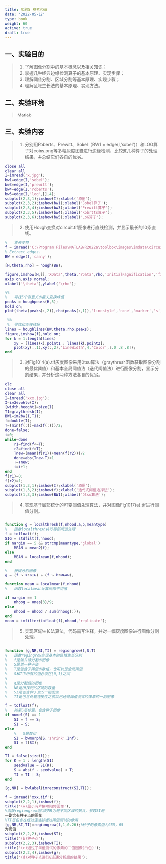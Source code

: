 ```yaml
---
title: 实验5 参考代码
date: '2022-05-12'
type: book
weight: 60
active: true
draft: true
---
```


## 一、实验目的

>1.	了解图像分割中的基本概念以及相关知识；
>2.	掌握几种经典边缘检测算子的基本原理、实现步骤；
>3.	理解阈值分割、区域分割等基本原理、实现步骤；
>4.	理解区域生长法的基本原理、实现方法。



## 二、实验环境

> Matlab

## 三、实验内容

> 1.	分别用Roberts、Prewitt、Sobel（BW1 = edge(I,'sobel')）和LOG算子对coins.png等多幅灰度图像进行边缘检测，比较这几种算子的处理结果，并总结它们各自的优劣。

```matlab
close all
clear all
I=imread('x.jpg');
bw1=edge(I,'sobel');
bw3=edge(I,'prewitt');
bw4=edge(I,'roberts');
bw5=edge(I,'log',[],4);
subplot(2,3,1);imshow(I);xlabel('原图');
subplot(2,3,2);imshow(bw1);xlabel('Sobel算子'); 
subplot(2,3,4);imshow(bw3);xlabel('Prewitt算子'); 
subplot(2,3,5);imshow(bw4);xlabel('Robrtts算子'); 
subplot(2,3,6);imshow(bw5);xlabel('LoG算子'); 

```


> 2.	使用Hough变换对circuit.tif图像进行直线检测，并显示最长的10条直线。

```matlab
%   霍夫变换
f = imread('C:\Program Files\MATLAB\R2022a\toolbox\images\imdata\circuit.tif');
% Extract edges.
BW = edge(f,'canny'); 

[H,theta,rho] = hough(BW);

figure,imshow(H,[],'XData',theta,'YData',rho,'InitialMagnification','fit');
axis on,axis normal;
xlabel('\theta'),ylabel('\rho');

%%
%   寻找5个有意义的霍夫变换峰值
peaks = houghpeaks(H,5);
hold on;
plot(theta(peaks(:,2)),rho(peaks(:,1)),'linestyle','none','marker','s','color','w');

 %%
 %  寻找和连接线段
lines = houghlines(BW,theta,rho,peaks);
figure,imshow(f),hold on;
for k = 1:length(lines)
    xy = [lines(k).point1 ; lines(k).point2];
    plot(xy(:,1),xy(:,2),'LineWidth',4,'Color',[.0 .8 .8]);
end

```


> 3.	对Fig1014(a).tif灰度图像采用Otsu算法（graythresh函数获取图像分割的最优阈值）和基本全局阈值法（迭代阈值法）进行图像分割，显示分割结果，并分析这两种方法各自的优劣。

```matlab
clc
close all
clear all
I=imread('xxx.jpg');
I=im2double(I);
[width.heoght]=size(I)
T1=graythresh(I);
BW1=im2bw(I,T1);
f=double(I);
T=(min(f(:))+max(f(:)))/2;
done=false;
i=0;
while~done
    r1=find(f<=T);
    r2=find(f>T);
    Tnew=(mean(f(r1))+mean(f(r2)))/2
    done=abs(Tnew-T)<1
    T=Tnew;
    i=i+1;
end
f(r1)=0;
f(r2)=1;
subplot(1,3,1);imshow(I);xlabel('原图');
subplot(1,3,2);imshow(f);xlabel('迭代式阈值选择法');
subplot(1,3,3);imshow(BW1);xlabel('Otsu算法');

```
> 4. 实现基于局部统计的可变阈值处理算法，并对图像Fig1017(a).tif进行阈值分割。
```matlab

function g = localthresh(f,nhood,a,b,meantype)
%   函数localthresh执行局部阈值处理
f = tofloat(f);
SIG = stdfilt(f,nhood);
if nargin == 5 && strcmp(meantype,'global')
    MEAN = mean2(f);
else
    MEAN = localmean(f,nhood);
end

%   获得分割图像
g = (f > a*SIG) & (f > b*MEAN);

function mean = localmean(f,nhood)
%   函数localmean计算局部平均值

if nargin == 1
    nhoog = ones(3)/9;
else
    nhood = nhood / sum(nhoog(:));
end
mean = imfilter(tofloat(f),nhood,'replicate');
```

> 5. 实现区域生长法算法，代码需写注释，并对一幅灰度图像进行图像分割处理。
```matlab

function [g,NR,SI,TI] = regiongrow(f,S,T)
%   函数regingrow实现基本的区域生长分割
%   f是输入待分割的图像
%   S是单一种子值
%   T是包含了阈值的数组，也可以是全局阈值
%   S和T中所有的值必须在[0,1]之间
%   
%   g是分割后的图像
%   NR是所找到的区域的数量
%   SI是包含种子点的一副图像
%   TI是包含处理连接性之前就已通过阈值测试的像素的一副图像

f = tofloat(f);
%   如果S是标量，包含种子图像
if numel(S) == 1
    SI = f == S;
    S1 = S;
else
    %   S是数组
    SI = bwmorph(S,'shrink',Inf);
    S1 = f(SI);
end

TI = false(size(f));
for K = 1 : length(S1)
    seedvalue = S1(K);
    S = abs(f - seedvalue) < T;
    TI = TI | S;
end

[g,NR] = bwlabel(imreconstruct(SI,TI));

f = imread(‘xxx.tif'); 
subplot(2,2,1),imshow(f);
title('(a)显示有焊接缺陷的图像');
%函数regiongrow返回的NR为是不同区域的数目，参数SI是
一副含有种子点的图像
%TI是包含在经过连通前通过阈值测试的像素
[g,NR,SI,TI]=regiongrow(f,1,0.26);%种子的像素值为255，65
为阈值
subplot(2,2,2),imshow(SI);
title('(b)种子点');
subplot(2,2,3),imshow(TI);
title('(c)通过了阈值测试的像素的二值图像(白色)');
subplot(2,2,4),imshow(g);
title('(d)对种子点进行8连通分析后的结果');
```